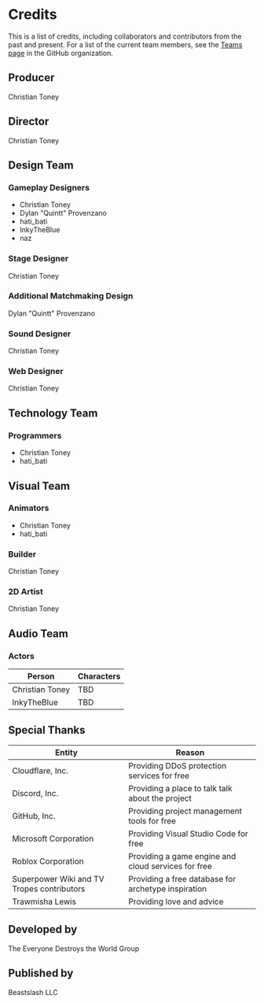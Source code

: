 # Credits
This is a list of credits, including collaborators and contributors from the past and present. For a list of the current team members, see the [Teams page](https://github.com/orgs/EveryoneDestroysTheWorld/teams) in the GitHub organization.

## Producer
Christian Toney

## Director
Christian Toney

## Design Team
### Gameplay Designers
* Christian Toney
* Dylan "Quintt" Provenzano
* hati_bati
* InkyTheBlue
* naz

### Stage Designer
Christian Toney

### Additional Matchmaking Design
Dylan "Quintt" Provenzano

### Sound Designer
Christian Toney

### Web Designer
Christian Toney

## Technology Team
### Programmers
* Christian Toney
* hati_bati

## Visual Team
### Animators
* Christian Toney
* hati_bati

### Builder
Christian Toney

### 2D Artist
Christian Toney

## Audio Team
### Actors
<table>
  <thead>
    <tr>
      <th>Person</th>
      <th>Characters</th>
    </tr>
  </thead>
  <tbody>
    <tr>
      <td>Christian Toney</td>
      <td>TBD</td>
    </tr>
    <tr>
      <td>InkyTheBlue</td>
      <td>TBD</td>
    </tr>
  </tbody>
</table>

## Special Thanks
<table>
  <thead>
    <tr>
      <th>Entity</th>
      <th>Reason</th>
    </tr>
  </thead>
  <tbody>
    <tr>
      <td>Cloudflare, Inc.</td>
      <td>Providing DDoS protection services for free</td>
    </tr>
    <tr>
      <td>Discord, Inc.</td>
      <td>Providing a place to talk talk about the project</td>
    </tr>
    <tr>
      <td>GitHub, Inc.</td>
      <td>Providing project management tools for free</td>
    </tr>
    <tr>
      <td>Microsoft Corporation</td>
      <td>Providing Visual Studio Code for free</td>
    </tr>
    <tr>
      <td>Roblox Corporation</td>
      <td>Providing a game engine and cloud services for free</td>
    </tr>
    <tr>
      <td>Superpower Wiki and TV Tropes contributors</td>
      <td>Providing a free database for archetype inspiration</td>
    </tr>
    <tr>
      <td>Trawmisha Lewis</td>
      <td>Providing love and advice</td>
    </tr>
  </tbody>
</table>

## Developed by
The Everyone Destroys the World Group

## Published by
Beastslash LLC
